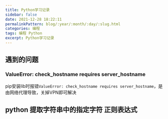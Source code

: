 ```yaml
---
title: Python学习记录  
sidebar: false  
date: 2021-12-28 18:22:11  
permalinkPattern: blog/:year/:month/:day/:slug.html  
categories: 编程     
tags: 编程 Python   
excerpt: Python学习记录
---
```


## 遇到的问题

### ValueError: check_hostname requires server_hostname

pip安装lib时报错`ValueError: check_hostname requires server_hostname`，是由网络代理导致，关掉VPN即可解决


## python 提取字符串中的指定字符 正则表达式

